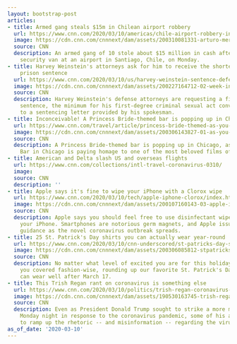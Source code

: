 ```yaml
---
layout: bootstrap-post
articles:
- title: Armed gang steals $15m in Chilean airport robbery
  url: https://www.cnn.com/2020/03/10/americas/chile-airport-robbery-intl-scli/index.html
  image: https://cdn.cnn.com/cnnnext/dam/assets/200310081331-arturo-merino-benitez-international-airport-2017-file-super-tease.jpg
  source: CNN
  description: An armed gang of 10 stole about $15 million in cash after raiding a
    security van at an airport in Santiago, Chile, on Monday.
- title: Harvey Weinstein's attorneys ask for him to receive the shortest possible
    prison sentence
  url: https://www.cnn.com/2020/03/10/us/harvey-weinstein-sentence-defense/index.html
  image: https://cdn.cnn.com/cnnnext/dam/assets/200227164712-02-week-in-photos-0228-super-tease.jpg
  source: CNN
  description: Harvey Weinstein's defense attorneys are requesting a five-year prison
    sentence, the minimum for his first-degree criminal sexual act conviction, according
    to a sentencing letter provided by his spokesman.
- title: Inconceivable! A Princess Bride-themed bar is popping up in Chicago
  url: https://www.cnn.com/travel/article/princess-bride-themed-as-you-wish-bar-chicago/index.html
  image: https://cdn.cnn.com/cnnnext/dam/assets/200306143827-01-as-you-wish-bar-photos-super-tease.jpg
  source: CNN
  description: A Princess Bride-themed bar is popping up in Chicago, as the Sixth
    Bar in Chicago is paying homage to one of the most beloved films of the '80s.
- title: American and Delta slash US and overseas flights
  url: https://www.cnn.com/collections/intl-travel-coronavirus-0310/
  image: 
  source: CNN
  description: ''
- title: Apple says it's fine to wipe your iPhone with a Clorox wipe
  url: https://www.cnn.com/2020/03/10/tech/apple-iphone-clorox/index.html
  image: https://cdn.cnn.com/cnnnext/dam/assets/200107160143-03-apple-iphone-11-file-super-tease.jpg
  source: CNN
  description: Apple says you should feel free to use disinfectant wipes to clean
    your iPhone. Smartphones are notorious germ magnets, and Apple issued new gadget-cleaning
    guidance as the novel coronavirus outbreak spreads.
- title: 25 St. Patrick's Day shirts you can actually wear year-round
  url: https://www.cnn.com/2020/03/10/cnn-underscored/st-patricks-day-shirts/index.html
  image: https://cdn.cnn.com/cnnnext/dam/assets/200306085812-stpatricksdayshirtlead-super-tease.jpg
  source: CNN
  description: No matter what level of excited you are for this holiday, we've got
    you covered fashion-wise, rounding up our favorite St. Patrick's Day tops you
    can wear well after March 17.
- title: This Trish Regan rant on coronavirus is something else
  url: https://www.cnn.com/2020/03/10/politics/trish-regan-coronavirus-donald-trump/index.html
  image: https://cdn.cnn.com/cnnnext/dam/assets/190530163745-trish-regan-fbn-file-super-tease.jpg
  source: CNN
  description: Even as President Donald Trump sought to strike a more measured tone
    Monday night in response to the coronavirus pandemic, some of his allies continued
    to ramp up the rhetoric -- and misinformation -- regarding the virus.
as_of_date: '2020-03-10'
---
```


